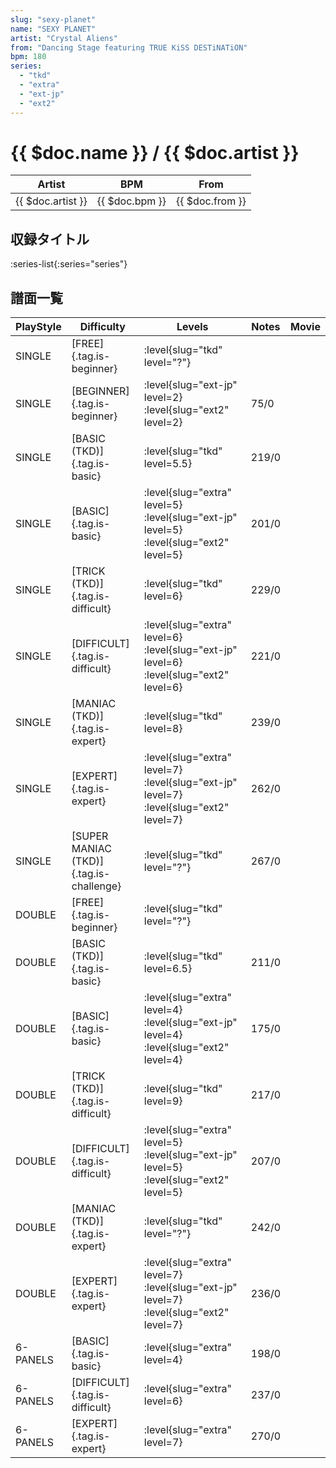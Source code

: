 ```yaml
---
slug: "sexy-planet"
name: "SEXY PLANET"
artist: "Crystal Aliens"
from: "Dancing Stage featuring TRUE KiSS DESTiNATiON"
bpm: 180
series:
  - "tkd"
  - "extra"
  - "ext-jp"
  - "ext2"
---
```


# {{ $doc.name }} / {{ $doc.artist }}

|Artist|BPM|From|
|------|---|----|
|{{ $doc.artist }}|{{ $doc.bpm }}|{{ $doc.from }}|

## 収録タイトル

:series-list{:series="series"}

## 譜面一覧

|PlayStyle|Difficulty|Levels|Notes|Movie|
|---------|----------|------|-----|-----|
|SINGLE|[FREE]{.tag.is-beginner}|:level{slug="tkd" level="?"}|||
|SINGLE|[BEGINNER]{.tag.is-beginner}|:level{slug="ext-jp" level=2} :level{slug="ext2" level=2}|75/0||
|SINGLE|[BASIC (TKD)]{.tag.is-basic}|:level{slug="tkd" level=5.5}|219/0||
|SINGLE|[BASIC]{.tag.is-basic}|:level{slug="extra" level=5} :level{slug="ext-jp" level=5} :level{slug="ext2" level=5}|201/0||
|SINGLE|[TRICK (TKD)]{.tag.is-difficult}|:level{slug="tkd" level=6}|229/0||
|SINGLE|[DIFFICULT]{.tag.is-difficult}|:level{slug="extra" level=6} :level{slug="ext-jp" level=6} :level{slug="ext2" level=6}|221/0||
|SINGLE|[MANIAC (TKD)]{.tag.is-expert}|:level{slug="tkd" level=8}|239/0||
|SINGLE|[EXPERT]{.tag.is-expert}|:level{slug="extra" level=7} :level{slug="ext-jp" level=7} :level{slug="ext2" level=7}|262/0||
|SINGLE|[SUPER MANIAC (TKD)]{.tag.is-challenge}|:level{slug="tkd" level="?"}|267/0||
|DOUBLE|[FREE]{.tag.is-beginner}|:level{slug="tkd" level="?"}|||
|DOUBLE|[BASIC (TKD)]{.tag.is-basic}|:level{slug="tkd" level=6.5}|211/0||
|DOUBLE|[BASIC]{.tag.is-basic}|:level{slug="extra" level=4} :level{slug="ext-jp" level=4} :level{slug="ext2" level=4}|175/0||
|DOUBLE|[TRICK (TKD)]{.tag.is-difficult}|:level{slug="tkd" level=9}|217/0||
|DOUBLE|[DIFFICULT]{.tag.is-difficult}|:level{slug="extra" level=5} :level{slug="ext-jp" level=5} :level{slug="ext2" level=5}|207/0||
|DOUBLE|[MANIAC (TKD)]{.tag.is-expert}|:level{slug="tkd" level="?"}|242/0||
|DOUBLE|[EXPERT]{.tag.is-expert}|:level{slug="extra" level=7} :level{slug="ext-jp" level=7} :level{slug="ext2" level=7}|236/0||
|6-PANELS|[BASIC]{.tag.is-basic}|:level{slug="extra" level=4}|198/0||
|6-PANELS|[DIFFICULT]{.tag.is-difficult}|:level{slug="extra" level=6}|237/0||
|6-PANELS|[EXPERT]{.tag.is-expert}|:level{slug="extra" level=7}|270/0||
